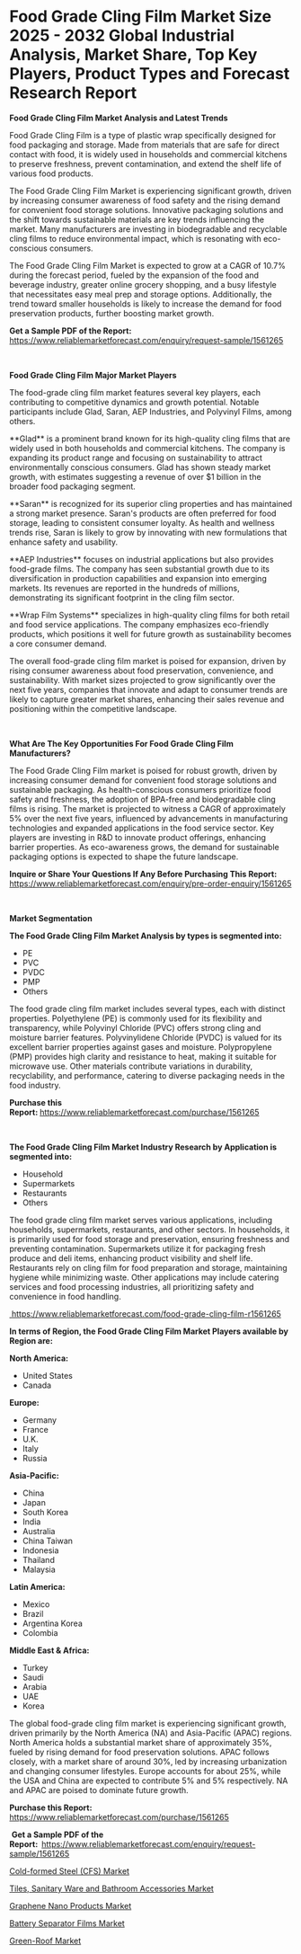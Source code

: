 <p><h1>Food Grade Cling Film Market Size 2025 - 2032 Global Industrial Analysis, Market Share, Top Key Players, Product Types and Forecast Research Report</h1></p><p><strong>Food Grade Cling Film Market Analysis and Latest Trends</strong></p>
<p><p>Food Grade Cling Film is a type of plastic wrap specifically designed for food packaging and storage. Made from materials that are safe for direct contact with food, it is widely used in households and commercial kitchens to preserve freshness, prevent contamination, and extend the shelf life of various food products. </p><p>The Food Grade Cling Film Market is experiencing significant growth, driven by increasing consumer awareness of food safety and the rising demand for convenient food storage solutions. Innovative packaging solutions and the shift towards sustainable materials are key trends influencing the market. Many manufacturers are investing in biodegradable and recyclable cling films to reduce environmental impact, which is resonating with eco-conscious consumers. </p><p>The Food Grade Cling Film Market is expected to grow at a CAGR of 10.7% during the forecast period, fueled by the expansion of the food and beverage industry, greater online grocery shopping, and a busy lifestyle that necessitates easy meal prep and storage options. Additionally, the trend toward smaller households is likely to increase the demand for food preservation products, further boosting market growth.</p></p>
<p><strong>Get a Sample PDF of the Report:&nbsp;</strong> <a href="https://www.reliablemarketforecast.com/enquiry/request-sample/1561265?utm_campaign=2011&utm_medium=2&utm_source=Github&utm_content=ia&utm_term=15022025&utm_id=food-grade-cling-film">https://www.reliablemarketforecast.com/enquiry/request-sample/1561265</a></p>
<p>&nbsp;</p>
<p><strong>Food Grade Cling Film Major Market Players</strong></p>
<p><p>The food-grade cling film market features several key players, each contributing to competitive dynamics and growth potential. Notable participants include Glad, Saran, AEP Industries, and Polyvinyl Films, among others.</p><p>**Glad** is a prominent brand known for its high-quality cling films that are widely used in both households and commercial kitchens. The company is expanding its product range and focusing on sustainability to attract environmentally conscious consumers. Glad has shown steady market growth, with estimates suggesting a revenue of over $1 billion in the broader food packaging segment.</p><p>**Saran** is recognized for its superior cling properties and has maintained a strong market presence. Saran's products are often preferred for food storage, leading to consistent consumer loyalty. As health and wellness trends rise, Saran is likely to grow by innovating with new formulations that enhance safety and usability.</p><p>**AEP Industries** focuses on industrial applications but also provides food-grade films. The company has seen substantial growth due to its diversification in production capabilities and expansion into emerging markets. Its revenues are reported in the hundreds of millions, demonstrating its significant footprint in the cling film sector.</p><p>**Wrap Film Systems** specializes in high-quality cling films for both retail and food service applications. The company emphasizes eco-friendly products, which positions it well for future growth as sustainability becomes a core consumer demand.</p><p>The overall food-grade cling film market is poised for expansion, driven by rising consumer awareness about food preservation, convenience, and sustainability. With market sizes projected to grow significantly over the next five years, companies that innovate and adapt to consumer trends are likely to capture greater market shares, enhancing their sales revenue and positioning within the competitive landscape.</p></p>
<p>&nbsp;</p>
<p><strong>What Are The Key Opportunities For Food Grade Cling Film Manufacturers?</strong></p>
<p><p>The Food Grade Cling Film market is poised for robust growth, driven by increasing consumer demand for convenient food storage solutions and sustainable packaging. As health-conscious consumers prioritize food safety and freshness, the adoption of BPA-free and biodegradable cling films is rising. The market is projected to witness a CAGR of approximately 5% over the next five years, influenced by advancements in manufacturing technologies and expanded applications in the food service sector. Key players are investing in R&D to innovate product offerings, enhancing barrier properties. As eco-awareness grows, the demand for sustainable packaging options is expected to shape the future landscape.</p></p>
<p><strong>Inquire or Share Your Questions If Any Before Purchasing This Report:</strong> <a href="https://www.reliablemarketforecast.com/enquiry/pre-order-enquiry/1561265?utm_campaign=2011&utm_medium=2&utm_source=Github&utm_content=ia&utm_term=15022025&utm_id=food-grade-cling-film">https://www.reliablemarketforecast.com/enquiry/pre-order-enquiry/1561265</a></p>
<p>&nbsp;</p>
<p><strong>Market Segmentation</strong></p>
<p><strong>The Food Grade Cling Film Market Analysis by types is segmented into:</strong></p>
<p><ul><li>PE</li><li>PVC</li><li>PVDC</li><li>PMP</li><li>Others</li></ul></p>
<p><p>The food grade cling film market includes several types, each with distinct properties. Polyethylene (PE) is commonly used for its flexibility and transparency, while Polyvinyl Chloride (PVC) offers strong cling and moisture barrier features. Polyvinylidene Chloride (PVDC) is valued for its excellent barrier properties against gases and moisture. Polypropylene (PMP) provides high clarity and resistance to heat, making it suitable for microwave use. Other materials contribute variations in durability, recyclability, and performance, catering to diverse packaging needs in the food industry.</p></p>
<p><strong>Purchase this Report:&nbsp;</strong><a href="https://www.reliablemarketforecast.com/purchase/1561265?utm_campaign=2011&utm_medium=2&utm_source=Github&utm_content=ia&utm_term=15022025&utm_id=food-grade-cling-film">https://www.reliablemarketforecast.com/purchase/1561265</a></p>
<p>&nbsp;</p>
<p><strong>The Food Grade Cling Film Market Industry Research by Application is segmented into:</strong></p>
<p><ul><li>Household</li><li>Supermarkets</li><li>Restaurants</li><li>Others</li></ul></p>
<p><p>The food grade cling film market serves various applications, including households, supermarkets, restaurants, and other sectors. In households, it is primarily used for food storage and preservation, ensuring freshness and preventing contamination. Supermarkets utilize it for packaging fresh produce and deli items, enhancing product visibility and shelf life. Restaurants rely on cling film for food preparation and storage, maintaining hygiene while minimizing waste. Other applications may include catering services and food processing industries, all prioritizing safety and convenience in food handling.</p></p>
<p><a href="https://www.reliablemarketforecast.com/food-grade-cling-film-r1561265?utm_campaign=2011&utm_medium=2&utm_source=Github&utm_content=ia&utm_term=15022025&utm_id=food-grade-cling-film">&nbsp;https://www.reliablemarketforecast.com/food-grade-cling-film-r1561265</a></p>
<p><strong>In terms of Region, the Food Grade Cling Film Market Players available by Region are:</strong></p>
<p>
    <p> <strong> North America: </strong>
        <ul>
            <li>United States</li>
            <li>Canada</li>
        </ul>
        </p> 
    <p> <strong> Europe: </strong>
        <ul>
            <li>Germany</li>
            <li>France</li>
            <li>U.K.</li>
            <li>Italy</li>
            <li>Russia</li>
        </ul>
        </p> 
    <p> <strong> Asia-Pacific: </strong>
        <ul>
            <li>China</li>
            <li>Japan</li>
            <li>South Korea</li>
            <li>India</li>
            <li>Australia</li>
            <li>China Taiwan</li>
            <li>Indonesia</li>
            <li>Thailand</li>
            <li>Malaysia</li>
        </ul>
        </p> 
    <p> <strong> Latin America: </strong>
        <ul>
            <li>Mexico</li>
            <li>Brazil</li>
            <li>Argentina Korea</li>
            <li>Colombia</li>
        </ul>
        </p> 
    <p> <strong> Middle East & Africa: </strong>
        <ul>
            <li>Turkey</li>
            <li>Saudi</li>
            <li>Arabia</li>
            <li>UAE</li>
            <li>Korea</li>
        </ul>
    </p>
    </p>
<p><p>The global food-grade cling film market is experiencing significant growth, driven primarily by the North America (NA) and Asia-Pacific (APAC) regions. North America holds a substantial market share of approximately 35%, fueled by rising demand for food preservation solutions. APAC follows closely, with a market share of around 30%, led by increasing urbanization and changing consumer lifestyles. Europe accounts for about 25%, while the USA and China are expected to contribute 5% and 5% respectively. NA and APAC are poised to dominate future growth.</p></p>
<p><strong>Purchase this Report: </strong><a href="https://www.reliablemarketforecast.com/purchase/1561265?utm_campaign=2011&utm_medium=2&utm_source=Github&utm_content=ia&utm_term=15022025&utm_id=food-grade-cling-film">https://www.reliablemarketforecast.com/purchase/1561265</a></p>
<p>&nbsp;<strong>Get a Sample PDF of the Report:&nbsp;&nbsp;</strong><a href="https://www.reliablemarketforecast.com/enquiry/request-sample/1561265?utm_campaign=2011&utm_medium=2&utm_source=Github&utm_content=ia&utm_term=15022025&utm_id=food-grade-cling-film">https://www.reliablemarketforecast.com/enquiry/request-sample/1561265</a></p>
<p><strong></strong></p>
<p><p><a href="https://github.com/raquinyagua/Market-Research-Report-List-1/blob/main/cold-formed-steel-cfs-market.md?utm_campaign=2011&utm_medium=2&utm_source=Github&utm_content=ia&utm_term=15022025&utm_id=food-grade-cling-film">Cold-formed Steel (CFS) Market</a></p><p><a href="https://www.linkedin.com/pulse/market-examination-report-tiles-sanitary-ware-bathroom-accessories-hshrf?utm_campaign=2011&utm_medium=2&utm_source=Github&utm_content=ia&utm_term=15022025&utm_id=food-grade-cling-film">Tiles, Sanitary Ware and Bathroom Accessories Market</a></p><p><a href="https://github.com/chinwonhanie/Market-Research-Report-List-1/blob/main/graphene-nano-products-market.md?utm_campaign=2011&utm_medium=2&utm_source=Github&utm_content=ia&utm_term=15022025&utm_id=food-grade-cling-film">Graphene Nano Products Market</a></p><p><a href="https://www.linkedin.com/pulse/battery-separator-films-market-global-analysis-trends-forecasts-l5qef?utm_campaign=2011&utm_medium=2&utm_source=Github&utm_content=ia&utm_term=15022025&utm_id=food-grade-cling-film">Battery Separator Films Market</a></p><p><a href="https://www.linkedin.com/pulse/green-roof-market-size-revenue-growth-projected-76-cagr-from-fpijf?utm_campaign=2011&utm_medium=2&utm_source=Github&utm_content=ia&utm_term=15022025&utm_id=food-grade-cling-film">Green-Roof Market</a></p></p>
